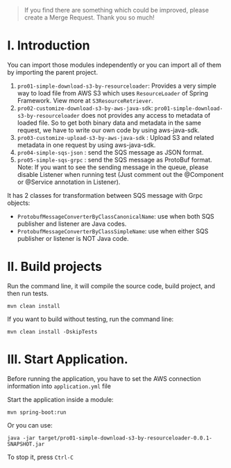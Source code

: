 > If you find there are something which could be improved, please create a Merge Request. 
> Thank you so much!

# I. Introduction
You can import those modules independently or you can import all of them by importing the parent project.

1. `pro01-simple-download-s3-by-resourceloader`: Provides a very simple way to load file from AWS S3 which uses `ResourceLoader` of Spring Framework.
View more at `S3ResourceRetriever`.
2. `pro02-customize-download-s3-by-aws-java-sdk`: `pro01-simple-download-s3-by-resourceloader` does not provides any access to metadata of loaded file. 
So to get both binary data and metadata in the same request, we have to write our own code by using aws-java-sdk.
3. `pro03-customize-upload-s3-by-aws-java-sdk` : Upload S3 and related metadata in one request by using aws-java-sdk.
4. `pro04-simple-sqs-json` : send the SQS message as JSON format.
5. `pro05-simple-sqs-grpc` : send the SQS message as ProtoBuf format.
Note: If you want to see the sending message in the queue, please disable Listener when running test (Just comment out the @Component or @Service annotation in Listener).

It has 2 classes for transformation between SQS message with Grpc objects:
- `ProtobufMessageConverterByClassCanonicalName`: use when both SQS publisher and listener are Java codes.
- `ProtobufMessageConverterByClassSimpleName`: use when either SQS publisher or listener is NOT Java code.
 
# II. Build projects
Run the command line, it will compile the source code, build project, and then run tests.
```
mvn clean install 
```

If you want to build without testing, run the command line:
```
mvn clean install -DskipTests 
```

# III. Start Application.
Before running the application, you have to set the AWS connection information into `application.yml` file

Start the application inside a module:
```
mvn spring-boot:run 
``` 
Or you can use:
```
java -jar target/pro01-simple-download-s3-by-resourceloader-0.0.1-SNAPSHOT.jar 
```

To stop it, press `Ctrl-C`
